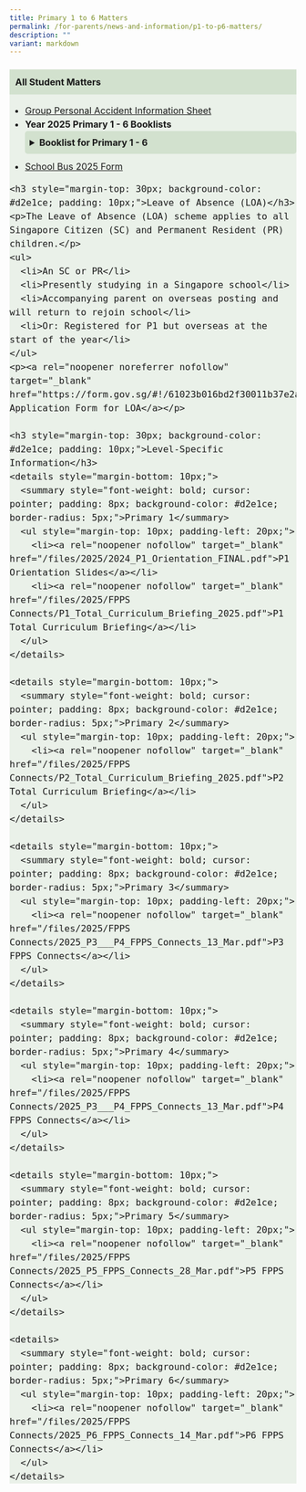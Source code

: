 ```yaml
---
title: Primary 1 to 6 Matters
permalink: /for-parents/news-and-information/p1-to-p6-matters/
description: ""
variant: markdown
---
```

<div style="background-color: #eaf1e9; padding: 0px; border-radius: 0px; font-size: 16px; line-height: 1.5;">
  <style>
    .student-info * {
      font-size: 16px;
    }
    .student-info h3 {
      font-size: unset;
    }
  </style>

  <div class="student-info">
    <h3 style="background-color: #d2e1ce; padding: 10px;">All Student Matters</h3>
    <ul>
      <li><a rel="noopener noreferrer nofollow" target="_blank" href="/files/2025/Product_Fact_Sheet__Year_2025_.pdf"> Group Personal Accident Information Sheet </a></li>
      <li><strong>Year 2025 Primary 1 - 6 Booklists</strong>
        <details style="margin-bottom: 10px;">
          <summary style="font-weight: bold; cursor: pointer; padding: 8px; background-color: #d2e1ce; border-radius: 5px;">Booklist for Primary 1 - 6</summary>
          <ul style="margin-top: 10px; padding-left: 20px;">
            <li><a rel="noopener nofollow" target="_blank" href="/files/2025/Booklists/P1_BOOKLIST.pdf">Primary 1</a></li>
            <li><a rel="noopener nofollow" target="_blank" href="/files/2025/Booklists/P2_BOOKLIST.pdf">Primary 2</a></li>
            <li><a rel="noopener nofollow" target="_blank" href="/files/2025/Booklists/P3_BOOKLIST.pdf">Primary 3</a></li>
            <li><a rel="noopener nofollow" target="_blank" href="/files/2025/Booklists/P4_BOOKLIST.pdf">Primary 4</a></li>
            <li><a rel="noopener nofollow" target="_blank" href="/files/2025/Booklists/P5_BOOKLIST.pdf">Primary 5 Standard</a></li>
            <li><a rel="noopener nofollow" target="_blank" href="/files/2025/Booklists/P5__FDN_.pdf">Primary 5 Foundation</a></li>
            <li><a rel="noopener nofollow" target="_blank" href="/files/2025/Booklists/P6_BOOKLIST.pdf">Primary 6 Standard</a></li>
            <li><a rel="noopener nofollow" target="_blank" href="/files/2025/Booklists/P6__FDN_.pdf">Primary 6 Foundation</a></li>
          </ul>
        </details>
      </li>
      <li><a rel="noopener noreferrer nofollow" target="_blank" href="/files/2025/Binder_Bus_2025.pdf">School Bus 2025 Form</a></li>
    </ul>

    <h3 style="margin-top: 30px; background-color: #d2e1ce; padding: 10px;">Leave of Absence (LOA)</h3>
    <p>The Leave of Absence (LOA) scheme applies to all Singapore Citizen (SC) and Permanent Resident (PR) children.</p>
    <ul>
      <li>An SC or PR</li>
      <li>Presently studying in a Singapore school</li>
      <li>Accompanying parent on overseas posting and will return to rejoin school</li>
      <li>Or: Registered for P1 but overseas at the start of the year</li>
    </ul>
    <p><a rel="noopener noreferrer nofollow" target="_blank" href="https://form.gov.sg/#!/61023b016bd2f30011b37e2a">Online Application Form for LOA</a></p>

    <h3 style="margin-top: 30px; background-color: #d2e1ce; padding: 10px;">Level-Specific Information</h3>
    <details style="margin-bottom: 10px;">
      <summary style="font-weight: bold; cursor: pointer; padding: 8px; background-color: #d2e1ce; border-radius: 5px;">Primary 1</summary>
      <ul style="margin-top: 10px; padding-left: 20px;">
        <li><a rel="noopener nofollow" target="_blank" href="/files/2025/2024_P1_Orientation_FINAL.pdf">P1 Orientation Slides</a></li>
        <li><a rel="noopener nofollow" target="_blank" href="/files/2025/FPPS Connects/P1_Total_Curriculum_Briefing_2025.pdf">P1 Total Curriculum Briefing</a></li>
      </ul>
    </details>

    <details style="margin-bottom: 10px;">
      <summary style="font-weight: bold; cursor: pointer; padding: 8px; background-color: #d2e1ce; border-radius: 5px;">Primary 2</summary>
      <ul style="margin-top: 10px; padding-left: 20px;">
        <li><a rel="noopener nofollow" target="_blank" href="/files/2025/FPPS Connects/P2_Total_Curriculum_Briefing_2025.pdf">P2 Total Curriculum Briefing</a></li>
      </ul>
    </details>

    <details style="margin-bottom: 10px;">
      <summary style="font-weight: bold; cursor: pointer; padding: 8px; background-color: #d2e1ce; border-radius: 5px;">Primary 3</summary>
      <ul style="margin-top: 10px; padding-left: 20px;">
        <li><a rel="noopener nofollow" target="_blank" href="/files/2025/FPPS Connects/2025_P3___P4_FPPS_Connects_13_Mar.pdf">P3 FPPS Connects</a></li>
      </ul>
    </details>

    <details style="margin-bottom: 10px;">
      <summary style="font-weight: bold; cursor: pointer; padding: 8px; background-color: #d2e1ce; border-radius: 5px;">Primary 4</summary>
      <ul style="margin-top: 10px; padding-left: 20px;">
        <li><a rel="noopener nofollow" target="_blank" href="/files/2025/FPPS Connects/2025_P3___P4_FPPS_Connects_13_Mar.pdf">P4 FPPS Connects</a></li>
      </ul>
    </details>

    <details style="margin-bottom: 10px;">
      <summary style="font-weight: bold; cursor: pointer; padding: 8px; background-color: #d2e1ce; border-radius: 5px;">Primary 5</summary>
      <ul style="margin-top: 10px; padding-left: 20px;">
        <li><a rel="noopener nofollow" target="_blank" href="/files/2025/FPPS Connects/2025_P5_FPPS_Connects_28_Mar.pdf">P5 FPPS Connects</a></li>
      </ul>
    </details>

    <details>
      <summary style="font-weight: bold; cursor: pointer; padding: 8px; background-color: #d2e1ce; border-radius: 5px;">Primary 6</summary>
      <ul style="margin-top: 10px; padding-left: 20px;">
        <li><a rel="noopener nofollow" target="_blank" href="/files/2025/FPPS Connects/2025_P6_FPPS_Connects_14_Mar.pdf">P6 FPPS Connects</a></li>
      </ul>
    </details>
  </div>
</div>